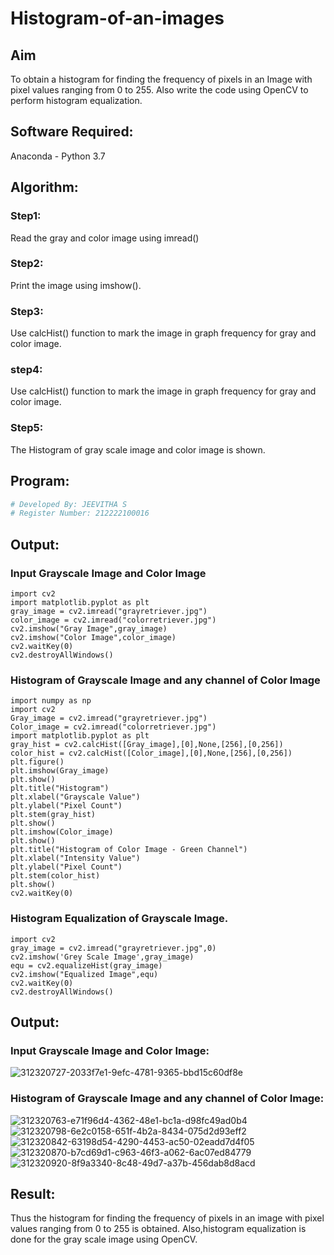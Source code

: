 # Histogram-of-an-images
## Aim
To obtain a histogram for finding the frequency of pixels in an Image with pixel values ranging from 0 to 255. Also write the code using OpenCV to perform histogram equalization.

## Software Required:
Anaconda - Python 3.7

## Algorithm:
### Step1:
Read the gray and color image using imread()

### Step2:
Print the image using imshow().

### Step3:
Use calcHist() function to mark the image in graph frequency for gray and color image.

### step4:
Use calcHist() function to mark the image in graph frequency for gray and color image.

### Step5:
The Histogram of gray scale image and color image is shown.


## Program:
```python
# Developed By: JEEVITHA S
# Register Number: 212222100016
```
## Output:
### Input Grayscale Image and Color Image
```
import cv2
import matplotlib.pyplot as plt
gray_image = cv2.imread("grayretriever.jpg")
color_image = cv2.imread("colorretriever.jpg")
cv2.imshow("Gray Image",gray_image)
cv2.imshow("Color Image",color_image)
cv2.waitKey(0)
cv2.destroyAllWindows()
```
### Histogram of Grayscale Image and any channel of Color Image
```
import numpy as np
import cv2
Gray_image = cv2.imread("grayretriever.jpg")
Color_image = cv2.imread("colorretriever.jpg")
import matplotlib.pyplot as plt
gray_hist = cv2.calcHist([Gray_image],[0],None,[256],[0,256])
color_hist = cv2.calcHist([Color_image],[0],None,[256],[0,256])
plt.figure()
plt.imshow(Gray_image)
plt.show()
plt.title("Histogram")
plt.xlabel("Grayscale Value")
plt.ylabel("Pixel Count")
plt.stem(gray_hist)
plt.show()
plt.imshow(Color_image)
plt.show()
plt.title("Histogram of Color Image - Green Channel")
plt.xlabel("Intensity Value")
plt.ylabel("Pixel Count")
plt.stem(color_hist)
plt.show()
cv2.waitKey(0)
```

### Histogram Equalization of Grayscale Image.
```
import cv2
gray_image = cv2.imread("grayretriever.jpg",0)
cv2.imshow('Grey Scale Image',gray_image)
equ = cv2.equalizeHist(gray_image)
cv2.imshow("Equalized Image",equ)
cv2.waitKey(0)
cv2.destroyAllWindows()
```
## Output:
### Input Grayscale Image and Color Image:
![312320727-2033f7e1-9efc-4781-9365-bbd15c60df8e](https://github.com/swedha333/Histogram-of-an-images/assets/123623197/82a152e0-4a07-442c-bffa-ba9b976c4075)
### Histogram of Grayscale Image and any channel of Color Image:
![312320763-e71f96d4-4362-48e1-bc1a-d98fc49ad0b4](https://github.com/swedha333/Histogram-of-an-images/assets/123623197/2c861df0-d914-47db-aaa7-e7b02cbf7261)
![312320798-6e2c0158-651f-4b2a-8434-075d2d93eff2](https://github.com/swedha333/Histogram-of-an-images/assets/123623197/668c28a6-432d-4c77-af35-e1ddadfadcbd)
![312320842-63198d54-4290-4453-ac50-02eadd7d4f05](https://github.com/swedha333/Histogram-of-an-images/assets/123623197/34ce0018-da97-4a64-a2b6-29d0bef59f6b)
![312320870-b7cd69d1-c963-46f3-a062-6ac07ed84779](https://github.com/swedha333/Histogram-of-an-images/assets/123623197/7012e071-5bb9-436e-9950-301c1ef9d114)
![312320920-8f9a3340-8c48-49d7-a37b-456dab8d8acd](https://github.com/swedha333/Histogram-of-an-images/assets/123623197/274b37cb-ef58-4ae2-83a1-a3e6cead6ed9)
## Result: 
Thus the histogram for finding the frequency of pixels in an image with pixel values ranging from 0 to 255 is obtained. Also,histogram equalization is done for the gray scale image using OpenCV.
